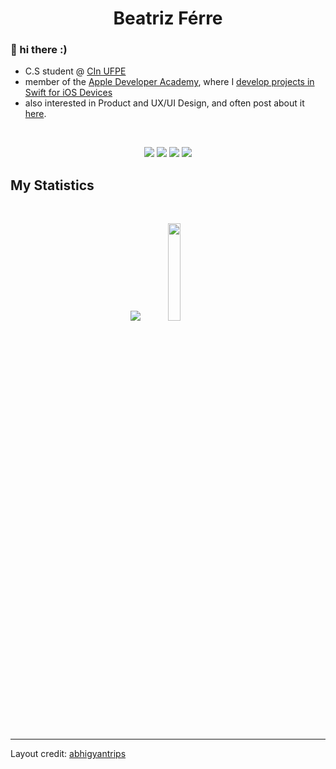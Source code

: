 <h1 align="center">
  <b>Beatriz Férre</b>
</h1>

### 🌱 hi there :)

- C.S student @ <a href="https://portal.cin.ufpe.br">CIn UFPE</a>
- member of the <a href="https://www.developeracademy.cin.ufpe.br">Apple Developer Academy</a>, where I <a href="https://github.com/stars/biaferre/lists/my-apps-for-ada">develop projects in Swift for iOS Devices</a>
- also interested in Product and UX/UI Design, and often post about it <a href= "https://www.instagram.com/okbibia/">here</a>. 

<br>

<p>
<div align="center">
  <img src="https://img.shields.io/badge/-Swift-c58545?style=for-the-badge&logo=swift&logoColor=c58545&labelColor=282828">
  <img src="https://img.shields.io/badge/-Python-98b982?style=for-the-badge&logo=python&logoColor=98b982&labelColor=282828">
  <img src="https://img.shields.io/badge/-HTML-c58545?style=for-the-badge&logo=html5&logoColor=c58545&labelColor=282828">
  <img src="https://img.shields.io/badge/c++-%2300599C.svg?style=for-the-badge&logo=c%2B%2B&logoColor=white">
</div>
</p>


<!--
<div align="center">
  <a href="https://open.spotify.com/user/6s6pbtefezpookh8gwnkko15v">
    <img src="https://spotify-readme-theta-virid.vercel.app/api?scan=true&theme=dark" width="240px">
  </a>
</div>
-->

## My Statistics

<br/>
<p align="center">
<img src = "https://github-readme-stats.vercel.app/api?username=biaferre&theme=solarized-light&show_icons=true)"/>    
 <img width = "20%" src= "https://github-readme-stats.vercel.app/api/top-langs/?username=biaferre&theme=solarized-light&layout=compact"/>
</p>
<br>

------

Layout credit: [abhigyantrips](https://github.com/abhigyantrips)
